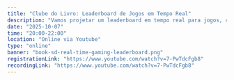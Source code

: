 ```yaml
---
title: "Clube do Livro: Leaderboard de Jogos em Tempo Real"
description: "Vamos projetar um leaderboard em tempo real para jogos, cobrindo requisitos funcionais e não funcionais, estimativas, APIs, e possiveis arquiteturas."
date: "2025-10-07"
time: "20:00-22:00"
location: "Online via Youtube"
type: "online"
banner: "book-sd-real-time-gaming-leaderboard.png"
registrationLink: "https://www.youtube.com/watch?v=7-PwTdcFgb8"
recordingLink: "https://www.youtube.com/watch?v=7-PwTdcFgb8"
---
```

